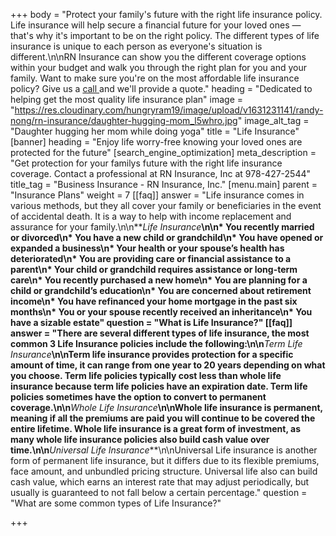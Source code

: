 +++
body = "Protect your family's future with the right life insurance policy. Life insurance will help secure a financial future for your loved ones — that's why it's important to be on the right policy. The different types of life insurance is unique to each person as everyone's situation is different.\n\nRN Insurance can show you the different coverage options within your budget and walk you through the right plan for you and your family. Want to make sure you're on the most affordable life insurance policy? Give us a [call ](tel:978-427-2544)and we'll provide a quote."
heading = "Dedicated to helping get the most quality life insurance plan"
image = "https://res.cloudinary.com/hungryram19/image/upload/v1631231141/randy-nong/rn-insurance/daughter-hugging-mom_l5whro.jpg"
image_alt_tag = "Daughter hugging her mom while doing yoga"
title = "Life Insurance"
[banner]
heading = "Enjoy life worry-free knowing your loved ones are protected for the future"
[search_engine_optimization]
meta_description = "Get protection for your familys future with the right life insurance coverage. Contact a professional at RN Insurance, Inc at 978-427-2544"
title_tag = "Business Insurance - RN Insurance, Inc."
[menu.main]
parent = "Insurance Plans"
weight = 7
[[faq]]
answer = "Life insurance comes in various methods, but they all cover your family or beneficiaries in the event of accidental death. It is a way to help with income replacement and assurance for your family.\n\n**_Life Insurance_**\n\n* You recently married or divorced\n* You have a new child or grandchild\n* You have opened or expanded a business\n* Your health or your spouse’s health has deteriorated\n* You are providing care or financial assistance to a parent\n* Your child or grandchild requires assistance or long-term care\n* You recently purchased a new home\n* You are planning for a child or grandchild’s education\n* You are concerned about retirement income\n* You have refinanced your home mortgage in the past six months\n* You or your spouse recently received an inheritance\n* You have a sizable estate"
question = "What is Life Insurance?"
[[faq]]
answer = "There are several different types of life insurance, the most common 3 Life Insurance policies include the following:\n\n**_Term Life Insurance_**\n\nTerm life insurance provides protection for a specific amount of time, it can range from one year to 20 years depending on what you choose. Term life policies typically cost less than whole life insurance because term life policies have an expiration date. Term life policies sometimes have the option to convert to permanent coverage.\n\n**_Whole Life Insurance_**\n\nWhole life insurance is permanent, meaning if all the premiums are paid you will continue to be covered the entire lifetime. Whole life insurance is a great form of investment, as many whole life insurance policies also build cash value over time.\n\n**_Universal Life Insurance_**\n\nUniversal Life insurance is another form of permanent life insurance, but it differs due to its flexible premiums, face amount, and unbundled pricing structure. Universal life also can build cash value, which earns an interest rate that may adjust periodically, but usually is guaranteed to not fall below a certain percentage."
question = "What are some common types of Life Insurance?"

+++
